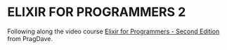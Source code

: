 # ELIXIR FOR PROGRAMMERS 2

Following along the video course [Elixir for Programmers - Second Edition](https://codestool.coding-gnome.com/courses/elixir-for-programmers-2) from PragDave.
